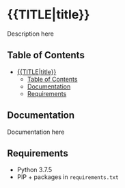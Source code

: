 <!-- required -->

# {{TITLE|title}}

<!-- required -->
Description here

<!-- required -->

## Table of Contents

- [{{TITLE|title}}](#{{TITLE|dash}})
    - [Table of Contents](#table-of-contents)
    - [Documentation](#documentation)
    - [Requirements](#requirements)

<!-- optional -->

## Documentation

Documentation here

<!-- required -->

## Requirements

- Python 3.7.5
- PIP + packages in `requirements.txt`
